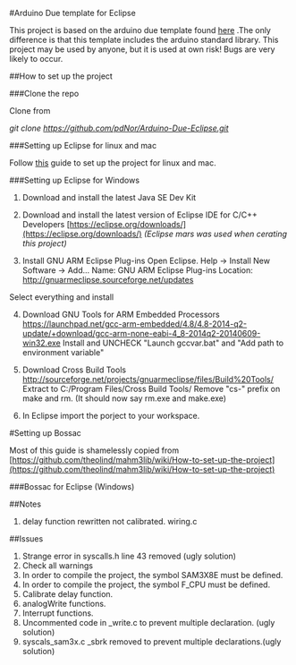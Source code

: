 #Arduino Due template for Eclipse

This project is based on the arduino due template found [here](http://sourceforge.net/p/gnuarmeclipse/feature-requests/64/) .The only difference is that this template includes the arduino standard library. This project may be used by anyone, but it is used at own risk! Bugs are very likely to occur.


##How to set up the project

###Clone the repo

Clone from

*git clone https://github.com/pdNor/Arduino-Due-Eclipse.git*

###Setting up Eclipse for linux and mac

Follow [this](http://gnuarmeclipse.livius.net/blog/install/) guide to set up the project for linux and mac.

###Setting up Eclipse for Windows

1. Download and install the latest Java SE Dev Kit

2. Download and install the latest version of Eclipse IDE for C/C++ Developers
[https://eclipse.org/downloads/](https://eclipse.org/downloads/) 
*(Eclipse mars was used when cerating this project)*

3. Install GNU ARM Eclipse Plug-ins
Open Eclipse.
Help -> Install New Software -> Add...
Name: GNU ARM Eclipse Plug-ins
Location: http://gnuarmeclipse.sourceforge.net/updates

Select everything and install

4. Download GNU Tools for ARM Embedded Processors
https://launchpad.net/gcc-arm-embedded/4.8/4.8-2014-q2-update/+download/gcc-arm-none-eabi-4_8-2014q2-20140609-win32.exe
Install and UNCHECK "Launch gccvar.bat" and "Add path to environment variable"

5. Download Cross Build Tools
http://sourceforge.net/projects/gnuarmeclipse/files/Build%20Tools/
Extract to C:/Program Files/Cross Build Tools/
Remove "cs-" prefix on make and rm. (It should now say rm.exe and make.exe)

6. In Eclipse import the porject to your workspace.

#Setting up Bossac

Most of this guide is shamelessly copied from [https://github.com/theolind/mahm3lib/wiki/How-to-set-up-the-project](https://github.com/theolind/mahm3lib/wiki/How-to-set-up-the-project)

###Bossac for Eclipse (Windows)


##Notes
1. delay function rewritten not calibrated. wiring.c

##Issues 
 
1. Strange error in syscalls.h line 43 removed (ugly solution)
2. Check all warnings
3. In order to compile the project, the symbol SAM3X8E must be defined.
4. In order to compile the project, the symbol F_CPU must be defined.
5. Calibrate delay function.
6. analogWrite functions.
7. Interrupt functions.
8. Uncommented code in _write.c to prevent multiple declaration. (ugly solution)
9. syscals_sam3x.c _sbrk removed to prevent multiple declarations.(ugly solution)